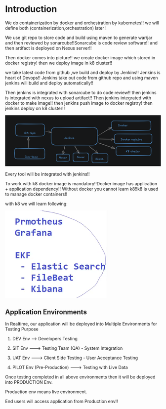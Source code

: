 # Introduction
We do containerization by docker and orchestration by kubernetes!! we will define both (containerization,orchestration) later !  

We use git repo to store code and build using maven to generate war/jar  and then reviewed  by sonarcube!!Sonarcube is code review software!! and then artifact is deployed on Nexus server!!

Then docker comes into picture!! we create docker image which stored in docker registry! then we deploy image in k8 cluster!!

we take latest code from github ,we build and deploy by Jenkins!! Jenkins is heart of Devops!! Jenkins take out code from github repo and using maven jenkins will build and deploy automatically!!

Then jenkins is integrated with sonarcube to do code review!! then jenkins is integrated with nexus to upload artifact!! Then jenkins integrated with docker to make image!!
then jenkins push image to docker registry! then jenkins deploy on k8 cluster!!

![alt text](image.png)

Every tool will be integrated with jenkins!!

To work with k8 docker image is mandatory!!Docker image has application + application dependency!! Without docker you cannot learn k8!!k8 is used to manage docker containers!!

with k8 we will learn following:

![alt text](image-1.png)

## Application Environments

In Realtime, our application will be deployed into Multiple Environments for Testing Purpose

1. DEV Env  --> Developers Testing

2. SIT Env   ---> Testing Team (QA) - System Integration
		
3. UAT Env   ---> Client Side Testing - User Acceptance Testing

4. PILOT Env (Pre-Production)  ---> Testing with Live Data

 Once testing completed in all above environments then it will be deployed into PRODUCTION Env.

 Production env means live environment.

End users will access application from Production env!!
 